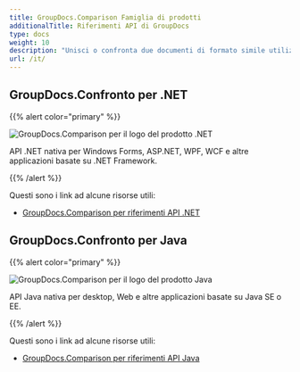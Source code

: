 ```yaml
---
title: GroupDocs.Comparison Famiglia di prodotti
additionalTitle: Riferimenti API di GroupDocs
type: docs
weight: 10
description: "Unisci o confronta due documenti di formato simile utilizzando API di controllo delle differenze per .NET e Java"
url: /it/
---
```


## GroupDocs.Confronto per .NET

{{% alert color="primary" %}} 

![GroupDocs.Comparison per il logo del prodotto .NET](../gdocs_net.png)

API .NET nativa per Windows Forms, ASP.NET, WPF, WCF e altre applicazioni basate su .NET Framework.

{{% /alert %}} 

Questi sono i link ad alcune risorse utili:

- [GroupDocs.Comparison per riferimenti API .NET](/comparison/it/net/)


## GroupDocs.Confronto per Java

{{% alert color="primary" %}}

![GroupDocs.Comparison per il logo del prodotto Java](../gdocs_java.png)

API Java nativa per desktop, Web e altre applicazioni basate su Java SE o EE.

{{% /alert %}}

Questi sono i link ad alcune risorse utili:

- [GroupDocs.Comparison per riferimenti API Java](/comparison/java/)
